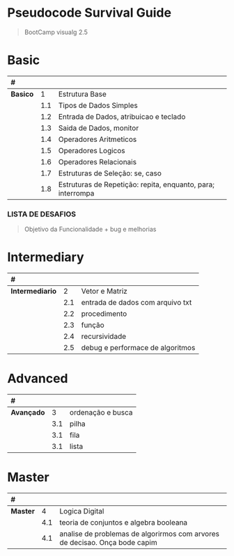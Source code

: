 # Pseudocode Survival Guide
> BootCamp visualg 2.5

# Basic
| # | | |
|:---|:---|:---|
|**Basico**| 1 | Estrutura Base |
|      | 1.1 | Tipos de Dados Simples |
|      | 1.2 | Entrada de Dados, atribuicao e teclado|
|      | 1.3 | Saida de Dados, monitor  |
|      | 1.4 | Operadores Aritmeticos |
|      | 1.5 | Operadores Logicos |
|      | 1.6 | Operadores Relacionais|
|      | 1.7 | Estruturas de Seleção: se, caso |
|      | 1.8 | Estruturas de Repetição: repita, enquanto, para; interrompa |
### LISTA DE DESAFIOS
> Objetivo da Funcionalidade + bug e melhorias

# Intermediary
| # | | |
|:---|:---|:---|
|**Intermediario**| 2 | Vetor e Matriz |
|      | 2.1 | entrada de dados com arquivo txt |
|      | 2.2 | procedimento |
|      | 2.3 | função |
|      | 2.4 | recursividade |
|      | 2.5 | debug e performace de algoritmos |

# Advanced
| # | | |
|:---|:---|:---|
|**Avançado**| 3 | ordenação e busca |
|      | 3.1 | pilha |
|      | 3.1 | fila |
|      | 3.1 | lista |

# Master
| # | | |
|:---|:---|:---|
|**Master**| 4 | Logica Digital |
|      | 4.1 | teoria de conjuntos e algebra booleana |
|      | 4.1 | analise de problemas de algorirmos com arvores de decisao. Onça bode capim|
